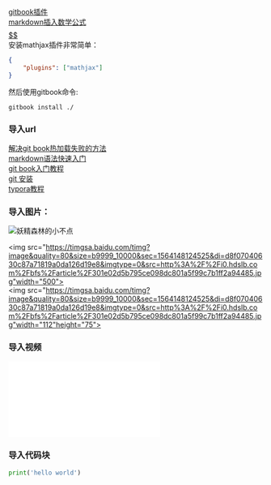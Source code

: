 [gitbook插件](https://www.npmjs.com/) <br>
[markdown插入数学公式 $$ $$$$](http://latex.codecogs.com/eqneditor/editor.php) <br>
安装mathjax插件非常简单： <br>
```json
{
    "plugins": ["mathjax"]
}
```
然后使用gitbook命令: <br>
```gitbook
gitbook install ./
```

### 导入url
[解决git book热加载失败的方法](https://www.cnblogs.com/snowdreams1006/p/10834754.html)  
[markdown语法快速入门](https://www.cnblogs.com/snowdreams1006/p/10505902.html)  
[git book入门教程](https://www.cnblogs.com/snowdreams1006/category/1432768.html)  
[git 安装](https://www.jianshu.com/p/a152f82c5e4a)  
[typora教程](https://blog.csdn.net/cris_zz/article/details/82919401)  

### 导入图片：
![妖精森林的小不点](https://timgsa.baidu.com/timg?image&quality=80&size=b9999_10000&sec=1564148124525&di=d8f07040630c87a71819a0da126d19e8&imgtype=0&src=http%3A%2F%2Fi0.hdslb.com%2Fbfs%2Farticle%2F301e02d5b795ce098dc801a5f99c7b1ff2a94485.jpg)

<img src="https://timgsa.baidu.com/timg?image&quality=80&size=b9999_10000&sec=1564148124525&di=d8f07040630c87a71819a0da126d19e8&imgtype=0&src=http%3A%2F%2Fi0.hdslb.com%2Fbfs%2Farticle%2F301e02d5b795ce098dc801a5f99c7b1ff2a94485.jpg"width="500"><br>
<img src="https://timgsa.baidu.com/timg?image&quality=80&size=b9999_10000&sec=1564148124525&di=d8f07040630c87a71819a0da126d19e8&imgtype=0&src=http%3A%2F%2Fi0.hdslb.com%2Fbfs%2Farticle%2F301e02d5b795ce098dc801a5f99c7b1ff2a94485.jpg"width="112"height="75">

### 导入视频
<iframe src="//player.bilibili.com/player.html?aid=54802502&cid=95851238&page=1" scrolling="no" border="0" frameborder="no" framespacing="0" allowfullscreen="true"> </iframe>

### 导入代码块
```python
print('hello world')
```